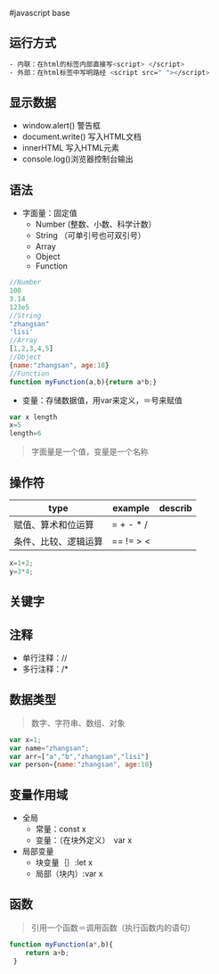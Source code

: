 #javascript base

## 运行方式
```bash
- 内联：在html的标签内部直接写<script> </script>
- 外部：在html标签中写明路经 <script src=" "></script>
```
## 显示数据
- window.alert() 警告框
- document.write() 写入HTML文档
- innerHTML 写入HTML元素
- console.log()浏览器控制台输出

## 语法
- 字面量：固定值
    - Number (整数、小数、科学计数）
    - String （可单引号也可双引号）
    - Array　
    - Object
    - Function
```js
//Number
100
3.14
123e5
//String
"zhangsan"
'lisi'
//Array
[1,2,3,4,5]
//Object
{name:"zhangsan", age:18}
//Function
function myFunction(a,b){return a*b;}
```
- 变量：存储数据值，用var来定义，＝号来赋值
```js
var x length
x=5
length=6
```
>字面量是一个值，变量是一个名称
## 操作符

| type                 | example   | describ |
|----------------------|-----------|---------|
| 赋值、算术和位运算   | = + - * / |         |
| 条件、比较、逻辑运算 | == != > < |         |
```js
x=1+2;
y=3*4;
```
## 关键字

## 注释
- 单行注释：//
- 多行注释：/*  

## 数据类型
>数字、字符串、数组、对象
```js
var x=1;
var name="zhangsan";
var arr=["a","b","zhangsan","lisi"]
var person={name:"zhangsan", age:18}
 ```

## 变量作用域
- 全局
    - 常量：const x
    - 变量：（在块外定义）　var x
- 局部变量
    - 块变量｛｝:let x
    - 局部（块内）:var x


## 函数
>引用一个函数＝调用函数（执行函数内的语句）
```js
function myFunction(a*,b){
    return a+b;
 }
```
